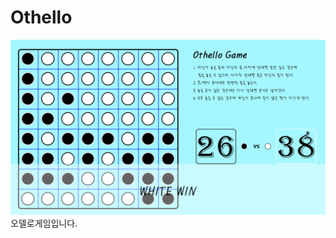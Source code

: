 # Othello
![Othello](https://github.com/taeyk1/Othello/blob/main/images/%ED%99%94%EB%A9%B4%20%EC%BA%A1%EC%B2%98%202020-10-28%20123041.png)
오델로게임입니다.
